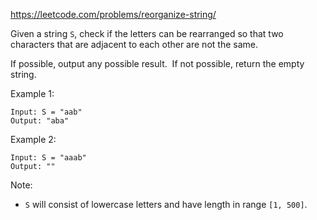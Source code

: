 https://leetcode.com/problems/reorganize-string/

Given a string `S`, check if the letters can be rearranged so that two characters that are adjacent to each other are not the same.

If possible, output any possible result.  If not possible, return the empty string.

Example 1:
```
Input: S = "aab"
Output: "aba"
```
Example 2:
```
Input: S = "aaab"
Output: ""
```
Note:

-   `S` will consist of lowercase letters and have length in range `[1, 500]`.
